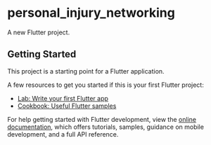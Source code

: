# personal_injury_networking
 
A new Flutter project. 

## Getting Started   

This project is a starting point for a Flutter application.    
  
A few resources to get you started if this is your first Flutter project: 

- [Lab: Write your first Flutter app](https://docs.flutter.dev/get-started/codelab)  
- [Cookbook: Useful Flutter samples](https://docs.flutter.dev/cookbook) 
  
For help getting started with Flutter development, view the
[online documentation](https://docs.flutter.dev/), which offers tutorials,
samples, guidance on mobile development, and a full API reference.
